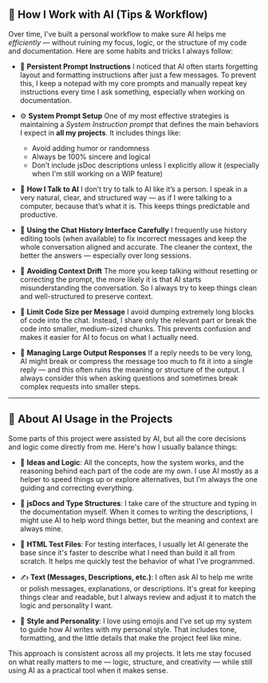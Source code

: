 ## 🧭 How I Work with AI (Tips & Workflow)

Over time, I've built a personal workflow to make sure AI helps me *efficiently* — without ruining my focus, logic, or the structure of my code and documentation. Here are some habits and tricks I always follow:

* 📝 **Persistent Prompt Instructions**
  I noticed that AI often starts forgetting layout and formatting instructions after just a few messages. To prevent this, I keep a notepad with my core prompts and manually repeat key instructions every time I ask something, especially when working on documentation.

* ⚙️ **System Prompt Setup**
  One of my most effective strategies is maintaining a *System Instruction prompt* that defines the main behaviors I expect in **all my projects**. It includes things like:

  * Avoid adding humor or randomness
  * Always be 100% sincere and logical
  * Don’t include jsDoc descriptions unless I explicitly allow it (especially when I'm still working on a WIP feature)

* 🧠 **How I Talk to AI**
  I don’t try to talk to AI like it’s a person. I speak in a very natural, clear, and structured way — as if I were talking to a computer, because that’s what it is. This keeps things predictable and productive.

* 🔧 **Using the Chat History Interface Carefully**
  I frequently use history editing tools (when available) to fix incorrect messages and keep the whole conversation aligned and accurate. The cleaner the context, the better the answers — especially over long sessions.

* 🧹 **Avoiding Context Drift**
  The more you keep talking without resetting or correcting the prompt, the more likely it is that AI starts misunderstanding the conversation. So I always try to keep things clean and well-structured to preserve context.

* 📏 **Limit Code Size per Message**
  I avoid dumping extremely long blocks of code into the chat. Instead, I share only the relevant part or break the code into smaller, medium-sized chunks. This prevents confusion and makes it easier for AI to focus on what I actually need.

* 💬 **Managing Large Output Responses**
  If a reply needs to be very long, AI might break or compress the message too much to fit it into a single reply — and this often ruins the meaning or structure of the output. I always consider this when asking questions and sometimes break complex requests into smaller steps.

---

## 🤖 About AI Usage in the Projects

Some parts of this project were assisted by AI, but all the core decisions and logic come directly from me. Here's how I usually balance things:

* 🧠 **Ideas and Logic**:
  All the concepts, how the system works, and the reasoning behind each part of the code are my own. I use AI mostly as a helper to speed things up or explore alternatives, but I’m always the one guiding and correcting everything.

* 📄 **jsDocs and Type Structures**:
  I take care of the structure and typing in the documentation myself. When it comes to writing the descriptions, I might use AI to help word things better, but the meaning and context are always mine.

* 🧪 **HTML Test Files**:
  For testing interfaces, I usually let AI generate the base since it's faster to describe what I need than build it all from scratch. It helps me quickly test the behavior of what I’ve programmed.

* ✍️ **Text (Messages, Descriptions, etc.)**:
  I often ask AI to help me write or polish messages, explanations, or descriptions. It's great for keeping things clear and readable, but I always review and adjust it to match the logic and personality I want.

* 🌸 **Style and Personality**:
  I love using emojis and I’ve set up my system to guide how AI writes with my personal style. That includes tone, formatting, and the little details that make the project feel like mine.

This approach is consistent across all my projects. It lets me stay focused on what really matters to me — logic, structure, and creativity — while still using AI as a practical tool when it makes sense.
